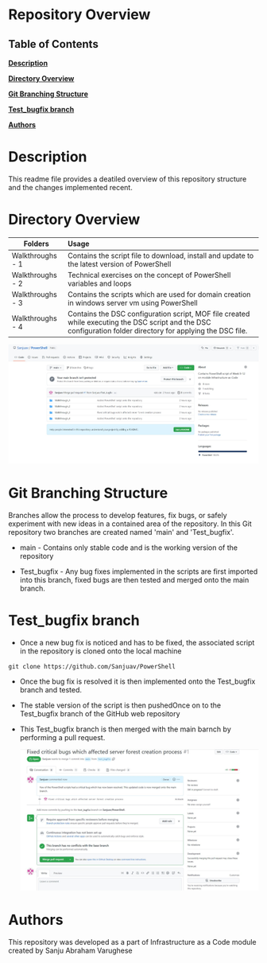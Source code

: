 # Repository Overview

 

## Table of Contents

**[Description](#description)**<br>

**[Directory Overview](#Directory-Overview)**<br>

**[Git Branching Structure](#Git-Branching-Structure)**<br>

**[Test_bugfix branch](#Test_bugfix-branch)**<br>

**[Authors](#authors)**<br>

 

# Description

This readme file provides a deatiled overview of this repository structure and the changes implemented recent.

 

# Directory Overview

| Folders   |      Usage      |
|----------| :---------------|
| Walkthroughs - 1 | Contains the script file to download, install and update to the latest version of PowerShell
| Walkthroughs - 2 | Technical exercises on the concept of PowerShell variables and loops
| Walkthroughs - 3 | Contains the scripts which are used for domain creation in windows server vm using PowerShell
| Walkthroughs - 4  | Contains the DSC configuration script, MOF file created while executing the DSC script and the DSC configuration folder directory for applying the DSC file.



 ![image.png](https://github.com/Sanjuav/PowerShell/blob/d119d06abea9e0c2efb8eddc306714df92533d7c/Documentation/repositorystr.jpg)

# Git Branching Structure

Branches allow the process to develop features, fix bugs, or safely experiment with new ideas in a contained area of the repository. In this Git repository two branches are created named 'main' and 'Test_bugfix'.

- main - Contains only stable code and is the working version of the repository

- Test_bugfix - Any bug fixes implemented in the scripts are first imported into this branch, fixed bugs are then tested and merged onto the main branch.

 
 

# Test_bugfix branch
- Once a new bug fix is noticed and has to be fixed, the associated script in the repository is cloned onto the local machine

```
git clone https://github.com/Sanjuav/PowerShell

```

- Once the bug fix is resolved it is then implemented onto the Test_bugfix branch and tested.
- The stable version of the script is then pushedOnce on to the Test_bugfix branch of the GitHub web repository
- This Test_bugfix branch is then merged with the main barnch by performing a pull request.

  ![image.png](https://github.com/Sanjuav/PowerShell/blob/d119d06abea9e0c2efb8eddc306714df92533d7c/Documentation/merging.jpg)

# Authors

 

This repository was developed as a part of Infrastructure as a Code module created by Sanju Abraham Varughese
